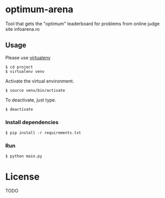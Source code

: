 # optimum-arena

Tool that gets the "optimum" leaderboard for problems from online judge site infoarena.ro

## Usage
Please use <a href="http://docs.python-guide.org/en/latest/dev/virtualenvs/"> virtualenv </a>

    $ cd project
    $ virtualenv venv

Activate the virtual environment.

    $ source venv/bin/activate

To deactivate, just type.

    $ deactivate

### Install dependencies
    $ pip install -r requirements.txt

### Run
    $ python main.py

# License
TODO

